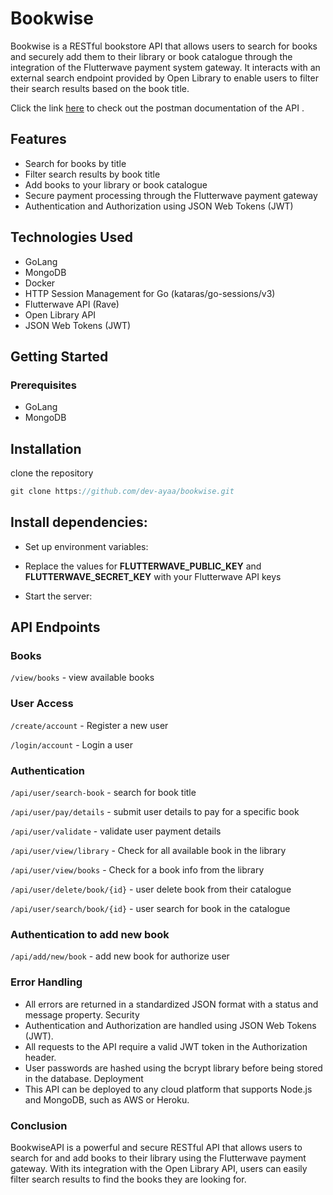 # Bookwise

Bookwise is a RESTful bookstore API that allows users to search for books and securely add them to their library or book catalogue through the integration of the Flutterwave payment system gateway. It interacts with an external search endpoint provided by Open Library to enable users to filter their search results based on the book title.

Click the link [here](https://documenter.getpostman.com/view/24714144/2s8Z6yXDMj) to check out the postman documentation of the API .

## Features
- Search for books by title
- Filter search results by book title
- Add books to your library or book catalogue
- Secure payment processing through the Flutterwave payment gateway
- Authentication and Authorization using JSON Web Tokens (JWT)

## Technologies Used
- GoLang
- MongoDB
- Docker
- HTTP Session Management for Go (kataras/go-sessions/v3)
- Flutterwave API (Rave)
- Open Library API
- JSON Web Tokens (JWT)

## Getting Started
### Prerequisites
- GoLang
- MongoDB

## Installation

clone the repository 
```go
git clone https://github.com/dev-ayaa/bookwise.git
```

## Install dependencies:

- Set up environment variables:

- Replace the values for **FLUTTERWAVE_PUBLIC_KEY** and **FLUTTERWAVE_SECRET_KEY** with your Flutterwave API keys
- Start the server:

## API Endpoints
### Books

`/view/books` - view available books

### User Access

`/create/account` - Register a new user

`/login/account` - Login a user

### Authentication

`/api/user/search-book` - search for book title

`/api/user/pay/details` - submit user details to pay for a specific book

`/api/user/validate` - validate user payment details

`/api/user/view/library` - Check for all available book in the library

`/api/user/view/books` - Check for a book info from the library

`/api/user/delete/book/{id}` - user delete book from their catalogue

`/api/user/search/book/{id}` - user search for book in the catalogue

### Authentication to add new book

`/api/add/new/book` - add new book for authorize user

### Error Handling

- All errors are returned in a standardized JSON format with a status and message property.
Security
- Authentication and Authorization are handled using JSON Web Tokens (JWT).
- All requests to the API require a valid JWT token in the Authorization header.
- User passwords are hashed using the bcrypt library before being stored in the database.
Deployment
- This API can be deployed to any cloud platform that supports Node.js and MongoDB, such as AWS or Heroku.

### Conclusion
BookwiseAPI is a powerful and secure RESTful API that allows users to search for and add books to their library using the Flutterwave payment gateway. With its integration with the Open Library API, users can easily filter search results to find the books they are looking for.




